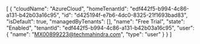[
  {
    "cloudName": "AzureCloud",
    "homeTenantId": "edf442f5-b994-4c86-a131-b42b03a16c95",
    "id": "d425194f-e7b6-4dc0-8325-21f1693bad83",
    "isDefault": true,
    "managedByTenants": [],
    "name": "Free Trial",
    "state": "Enabled",
    "tenantId": "edf442f5-b994-4c86-a131-b42b03a16c95",
    "user": {
      "name": "MX00899223@techmahindra.com",
      "type": "user"
    }
  }
]
